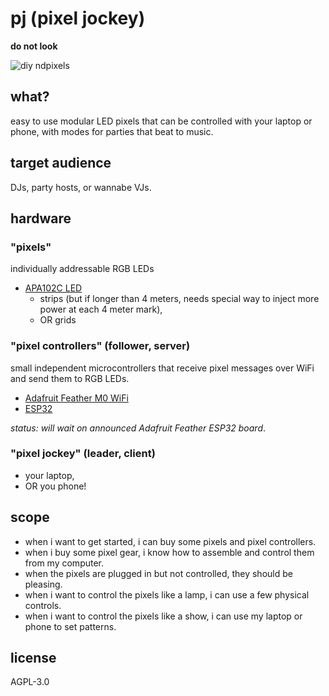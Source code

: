 # pj (pixel jockey)

**do not look**

![diy ndpixels](http://i.imgur.com/a4HIes1.gif)

## what?

easy to use modular LED pixels that can be controlled with your laptop or phone, with modes for parties that beat to music.

## target audience

DJs, party hosts, or wannabe VJs.

## hardware

### "pixels"

individually addressable RGB LEDs

- [APA102C LED](https://www.pololu.com/product/2554)
  - strips (but if longer than 4 meters, needs special way to inject more power at each 4 meter mark),
  - OR grids

### "pixel controllers" (follower, server)

small independent microcontrollers that receive pixel messages over WiFi and send them to RGB LEDs.

- [Adafruit Feather M0 WiFi](https://www.adafruit.com/products/3010)
- [ESP32](http://esp32.net/)

_status: will wait on announced Adafruit Feather ESP32 board_.

### "pixel jockey" (leader, client)

- your laptop,
- OR you phone!

## scope

- when i want to get started, i can buy some pixels and pixel controllers.
- when i buy some pixel gear, i know how to assemble and control them from my computer.
- when the pixels are plugged in but not controlled, they should be pleasing.
- when i want to control the pixels like a lamp, i can use a few physical controls.
- when i want to control the pixels like a show, i can use my laptop or phone to set patterns.

## license 

AGPL-3.0

